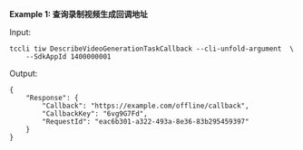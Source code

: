 **Example 1: 查询录制视频生成回调地址**



Input: 

```
tccli tiw DescribeVideoGenerationTaskCallback --cli-unfold-argument  \
    --SdkAppId 1400000001
```

Output: 
```
{
    "Response": {
        "Callback": "https://example.com/offline/callback",
        "CallbackKey": "6vg9G7Fd",
        "RequestId": "eac6b301-a322-493a-8e36-83b295459397"
    }
}
```

